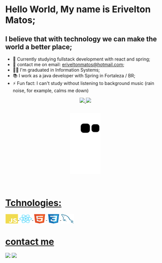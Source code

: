 # Hello World, My name is Erivelton Matos;
## I believe that with technology we can make the world a better place;
- 🌱 Currently studying fullstack development with react and spring;
- 💬 contact me on email: eriveltonmatos@hotmail.com;
- 👨‍🎓 I'm graduated in Information Systems; 
- 📚 I work as a java developer with Spring in Fortaleza / BR;
- ⚡ Fun fact: I can't study without listening to background music (rain noise, for example, calms me down)
<div align="center"> 
<a href="https://github.com/EriveltonMatos"> 
<img height="165em" src="https://github-readme-stats.vercel.app/api?username=eriveltonmatos&show_icons=true&theme=chartreuse-dark&include_all_commits=true&count_private=true"/> 
<img height="165em" src="https://github-readme-stats.vercel.app/api/top-langs/?username=eriveltonmatos&layout=compact&langs_count=7&theme=chartreuse-dark"/> 
</div>

##
<div align="center">
  
![Snake animation](https://github.com/EriveltonMatos/EriveltonMatos/blob/output/github-contribution-grid-snake.svg)

</div>
<div style="display: inline_block"><br> 
<h1>Tchnologies:</h1>
<img align="center" alt="erivelton-Js" height="30" width="40" src="https://raw.githubusercontent.com/devicons/devicon/master/icons/javascript/javascript-plain.svg"> 
<img align="center" alt="erivelton-React" height="30" width="40" src="https://raw.githubusercontent.com/devicons/devicon/master/icons/react/react-original.svg"> 
<img align="center" alt="erivelton-HTML" height="30" width="40" src="https://raw.githubusercontent.com/devicons/devicon/master/icons/html5/html5-original.svg"> 
<img align="center" alt="erivelton-CSS" height="30" width="40" src="https://raw.githubusercontent.com/devicons/devicon/master/icons/css3/css3-original.svg"> 
<img align="center" alt="erivelton-Csharp" height="30" width="40" src="https://raw.githubusercontent.com/devicons/devicon/master/icons/mysql/mysql-original.svg"> 
</div> 

## 

# contact me
<div> <a href = "mailto:eriveltonmatos@hotmail.com">
<img src="https://img.shields.io/badge/Microsoft_Outlook-0078D4?style=for-the-badge&logo=microsoft-outlook&logoColor=white"></a> <a href="https://www.linkedin.com/in/erivelton-matos-5a7587123" target="_blank">
<img src="https://img.shields.io/badge/-LinkedIn-%230077B5?style=for-the-badge&logo=linkedin&logoColor=white" target="_blank"></a> </div> 

#

<div align="center"> 



